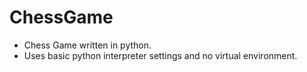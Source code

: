 # ChessGame
- Chess Game written in python.
- Uses basic python interpreter settings and no virtual environment.
